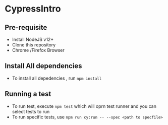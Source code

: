 # CypressIntro

## Pre-requisite
- Install NodeJS v12+
- Clone this repository
- Chrome /Firefox Browser

## Install All dependencies
- To install all depedencies , run `npm install`

## Running a test
-  To run test, execute `npm test` which will oprn test runner and you can select tests to run
- To run specific tests, use `npm run cy:run -- --spec <path to specfile>`
 
